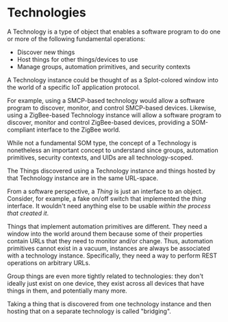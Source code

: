 # Technologies #

A Technology is a type of object that enables a software program to
do one or more of the following fundamental operations:

*   Discover new things
*   Host things for other things/devices to use
*   Manage groups, automation primitives, and security contexts

A Technology instance could be thought of as a Splot-colored window
into the world of a specific IoT application protocol.

For example, using a SMCP-based technology would allow a software
program to discover, monitor, and control SMCP-based devices.
Likewise, using a ZigBee-based Technology instance will allow a
software program to discover, monitor and control ZigBee-based
devices, providing a SOM-compliant interface to the ZigBee world.

While not a fundamental SOM type, the concept of a Technology is
nonetheless an important concept to understand since groups,
automation primitives, security contexts, and UIDs are all
technology-scoped.

The Things discovered using a Technology instance and things hosted
by that Technology instance are in the same URL-space.

From a software perspective, a *Thing* is just an interface to an
object. Consider, for example, a fake on/off switch that implemented
the *thing* interface. It wouldn't need anything else to be usable
*within the process that created it*.

Things that implement automation primitives are different. They need
a window into the world around them because some of their properties
contain URLs that they need to monitor and/or change. Thus, automation
primitives cannot exist in a vacuum, instances are always be associated
with a technology instance. Specifically, they need a way to perform REST
operations on arbitrary URLs.

Group things are even more tightly related to technologies: they don't
ideally just exist on one device, they exist across all devices that
have things in them, and potentially many more.

Taking a thing that is discovered from one
technology instance and then hosting that on a separate technology
is called "bridging".



<!--
Things alone have no concept of a URL, either their own or how to
look-up the value of a resource that a URL might refer to.

A thing, created locally in a process, can be
monitored and controlled within the process that created it,
but the thing itself has no URL until it is *hosted*.

For programs where the intent isn't to host but to monitor and
control, some owning object instance that you
can use to discover other things.


The object
that hosts a thing so that it may be used by other devices is
called a *Technology*.

From the perspective of a software developer, a Technology
is a type of object that enables a software program to do
one or more of the following:

Whereas *things* are objects that you directly interact
with using a IoT protocol, a technology object represents the actual
implementation of that protocol.



In the SOM, technologies are considered separate from the things
that they provide or host. For example, Let's say we had a
technology instance (SmcpTechnology) which enables us to use
things that are hosted using SMCP on other devices as
well as enabling us to host our own things for other
devices to use.

To host a thing for other devices to use, you simply
command the technology to host a given thing instance.
Before that moment, the two objects were entirely unrelated. The key
point is that it doesn't matter where that thing
instance came from: it could be a locally created thing
or it could be a thing that was discovered by a
different technology.



The relationship between any given thing and a given
technology can be described by one of the following terms: *native*,
*hosted*, or *unrelated*:

*   A **native** thing is owned and managed entirely
    within a technology, and often represents functionality which is
    implemented on a different device.
*   A **hosted** thing is not owned or managed by the
    technology. Instead, the technology "hosts" the functionality of
    the thing for other devices to use.
*   An **unrelated** thing has no relationship with the
    technology. Such a thing cannot be used by the
    technology or participate in groups hosted by the technology.

If a thing is either hosted-by or native-to a
technology, it is said to be "associated" with that technology.

In most cases, a thing is described by only one of the
above three labels. However, things representing groups
are *always* native to a Technology, but are are often also hosted by
the same Technology. This is because groups logically exist on more
than one device, so they can be both native and (if any hosted
things are members) hosted.
-->
